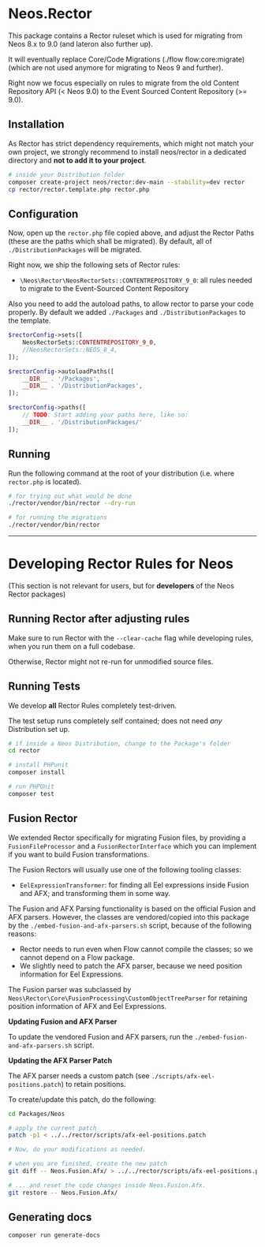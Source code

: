 # Neos.Rector

This package contains a Rector ruleset which is used for migrating from Neos 8.x to 9.0 (and lateron also further up).

It will eventually replace Core/Code Migrations (./flow flow:core:migrate) (which are not used anymore for migrating to Neos 9 and further).

Right now we focus especially on rules to migrate from the old Content Repository API (< Neos 9.0) to the
Event Sourced Content Repository (>= 9.0).

## Installation
As Rector has strict dependency requirements, which might not match your own project, we strongly recommend to install 
neos/rector in a dedicated directory and **not to add it to your project**.

```bash
# inside your Distribution folder
composer create-project neos/rector:dev-main --stability=dev rector
cp rector/rector.template.php rector.php
```

## Configuration

Now, open up the `rector.php` file copied above, and adjust the Rector Paths (these are the paths which shall be
migrated). By default, all of `./DistributionPackages` will be migrated.

Right now, we ship the following sets of Rector rules:

- `\Neos\Rector\NeosRectorSets::CONTENTREPOSITORY_9_0`: all rules needed to migrate to the Event-Sourced Content Repository

Also you need to add the autoload paths, to allow rector to parse your code properly. By default we added `./Packages` and `./DistributionPackages` to the template.

```php
$rectorConfig->sets([
    NeosRectorSets::CONTENTREPOSITORY_9_0,
    //NeosRectorSets::NEOS_8_4,
]);

$rectorConfig->autoloadPaths([
    __DIR__ . '/Packages',
    __DIR__ . '/DistributionPackages',
]);

$rectorConfig->paths([
    // TODO: Start adding your paths here, like so:
    __DIR__ . '/DistributionPackages/'
]);

```

## Running

Run the following command at the root of your distribution (i.e. where `rector.php` is located).

```bash
# for trying out what would be done
./rector/vendor/bin/rector --dry-run

# for running the migrations
./rector/vendor/bin/rector
```
---

# Developing Rector Rules for Neos

(This section is not relevant for users, but for **developers** of the Neos Rector packages)

## Running Rector after adjusting rules

Make sure to run Rector with the `--clear-cache` flag while developing rules, when you run them on a full codebase.

Otherwise, Rector might not re-run for unmodified source files.

## Running Tests

We develop **all** Rector Rules completely test-driven.

The test setup runs completely self contained; does not need *any* Distribution set up.

```bash
# if inside a Neos Distribution, change to the Package's folder
cd rector

# install PHPunit 
composer install

# run PHPUnit
composer test
```

## Fusion Rector

We extended Rector specifically for migrating Fusion files, by providing a `FusionFileProcessor` and a `FusionRectorInterface`
which you can implement if you want to build Fusion transformations.

The Fusion Rectors will usually use one of the following tooling classes:

- `EelExpressionTransformer`: for finding all Eel expressions inside Fusion and AFX; and transforming them in some way.

The Fusion and AFX Parsing functionality is based on the official Fusion and AFX parsers. However, the classes are
vendored/copied into this package by the `./embed-fusion-and-afx-parsers.sh` script, because of the following reasons:

- Rector needs to run even when Flow cannot compile the classes; so we cannot depend on a Flow package.
- We slightly need to patch the AFX parser, because we need position information for Eel Expressions.

The Fusion parser was subclassed by `Neos\Rector\Core\FusionProcessing\CustomObjectTreeParser` for retaining position
information of AFX and Eel Expressions.


**Updating Fusion and AFX Parser**

To update the vendored Fusion and AFX parsers, run the `./embed-fusion-and-afx-parsers.sh` script.


**Updating the AFX Parser Patch**

The AFX parser needs a custom patch (see `./scripts/afx-eel-positions.patch`) to retain positions.

To create/update this patch, do the following:

```bash
cd Packages/Neos

# apply the current patch
patch -p1 < ../../rector/scripts/afx-eel-positions.patch

# Now, do your modifications as needed.

# when you are finished, create the new patch 
git diff -- Neos.Fusion.Afx/ > ../../rector/scripts/afx-eel-positions.patch

# ... and reset the code changes inside Neos.Fusion.Afx.
git restore -- Neos.Fusion.Afx/
```

## Generating docs

```bash
composer run generate-docs
```
